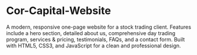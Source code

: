 # Cor-Capital-Website
A modern, responsive one-page website for a stock trading client. Features include a hero section, detailed about us, comprehensive day trading program, services &amp; pricing, testimonials, FAQs, and a contact form. Built with HTML5, CSS3, and JavaScript for a clean and professional design.
